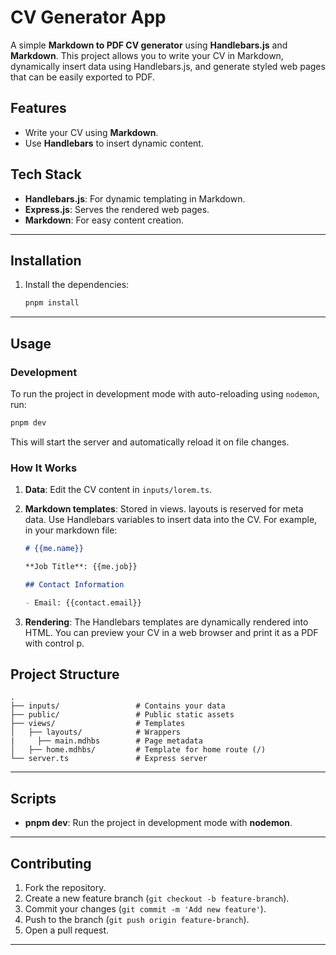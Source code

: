 # CV Generator App

A simple **Markdown to PDF CV generator** using **Handlebars.js** and **Markdown**. This project allows you to write your CV in Markdown, dynamically insert data using Handlebars.js, and generate styled web pages that can be easily exported to PDF.

## Features

- Write your CV using **Markdown**.
- Use **Handlebars** to insert dynamic content.

## Tech Stack

- **Handlebars.js**: For dynamic templating in Markdown.
- **Express.js**: Serves the rendered web pages.
- **Markdown**: For easy content creation.

---

## Installation

1. Install the dependencies:

   ```bash
   pnpm install
   ```

---

## Usage

### Development

To run the project in development mode with auto-reloading using `nodemon`, run:

```bash
pnpm dev
```

This will start the server and automatically reload it on file changes.

### How It Works

1. **Data**: Edit the CV content in `inputs/lorem.ts`.

2. **Markdown templates**: Stored in views. layouts is reserved for meta data. Use Handlebars variables to insert data into the CV. For example, in your markdown file:

   ```markdown
   # {{me.name}}

   **Job Title**: {{me.job}}

   ## Contact Information

   - Email: {{contact.email}}
   ```

3. **Rendering**: The Handlebars templates are dynamically rendered into HTML. You can preview your CV in a web browser and print it as a PDF with control p.

## Project Structure

```
.
├── inputs/                 # Contains your data
├── public/                 # Public static assets
├── views/                  # Templates
│   ├── layouts/            # Wrappers
|     ├── main.mdhbs        # Page metadata
│   ├── home.mdhbs/         # Template for home route (/)
└── server.ts               # Express server
```

---

## Scripts

- **pnpm dev**: Run the project in development mode with **nodemon**.

---

## Contributing

1. Fork the repository.
2. Create a new feature branch (`git checkout -b feature-branch`).
3. Commit your changes (`git commit -m 'Add new feature'`).
4. Push to the branch (`git push origin feature-branch`).
5. Open a pull request.

---
